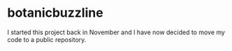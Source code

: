 # botanicbuzzline
I started this project back in November and I have now decided to move my code to a public repository.
